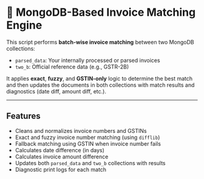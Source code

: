 # 🔄 MongoDB-Based Invoice Matching Engine

This script performs **batch-wise invoice matching** between two MongoDB collections:

- `parsed_data`: Your internally processed or parsed invoices
- `two_b`: Official reference data (e.g., GSTR-2B)

It applies **exact**, **fuzzy**, and **GSTIN-only** logic to determine the best match and then updates the documents in both collections with match results and diagnostics (date diff, amount diff, etc.).

---

##  Features

-  Cleans and normalizes invoice numbers and GSTINs
-  Exact and fuzzy invoice number matching (using `difflib`)
-  Fallback matching using GSTIN when invoice number fails
-  Calculates date difference (in days)
-  Calculates invoice amount difference
-  Updates both `parsed_data` and `two_b` collections with results
- Diagnostic print logs for each match


